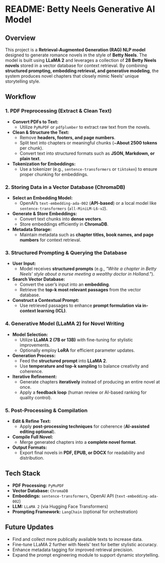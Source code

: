 # **README: Betty Neels Generative AI Model**

## **Overview**
This project is a **Retrieval-Augmented Generation (RAG) NLP model** designed to generate romance novels in the style of **Betty Neels**. The model is built using **LLaMA 2** and leverages a collection of **28 Betty Neels novels** stored in a vector database for context retrieval. By combining **structured prompting, embedding retrieval, and generative modeling**, the system produces novel chapters that closely mimic Neels' unique storytelling style.

## **Workflow**
### **1. PDF Preprocessing (Extract & Clean Text)**
- **Convert PDFs to Text:**
  - Utilize `PyMuPDF` or `pdfplumber` to extract raw text from the novels.
- **Clean & Structure the Text:**
  - Remove **headers, footers, and page numbers**.
  - Split text into chapters or meaningful chunks (~**About 2500 tokens** per chunk).
  - Convert text into structured formats such as **JSON, Markdown, or plain text**.
- **Tokenization for Embeddings:**
  - Use a tokenizer (e.g., `sentence-transformers` or `tiktoken`) to ensure proper chunking for embeddings.

### **2. Storing Data in a Vector Database (ChromaDB)**
- **Select an Embedding Model:**
  - OpenAI’s `text-embedding-ada-002` (**API-based**) or a local model like `sentence-transformers` (`all-MiniLM-L6-v2`).
- **Generate & Store Embeddings:**
  - Convert text chunks into **dense vectors**.
  - Store embeddings efficiently in **ChromaDB**.
- **Metadata Storage:**
  - Maintain metadata such as **chapter titles, book names, and page numbers** for context retrieval.

### **3. Structured Prompting & Querying the Database**
- **User Input:**
  - Model receives **structured prompts** (e.g., _"Write a chapter in Betty Neels’ style about a nurse meeting a wealthy doctor in Holland."_).
- **Search Vector Database:**
  - Convert the user’s input into an **embedding**.
  - Retrieve the **top-k most relevant passages** from the vector database.
- **Construct a Contextual Prompt:**
  - Use retrieved passages to enhance **prompt formulation via in-context learning (ICL)**.

### **4. Generative Model (LLaMA 2) for Novel Writing**
- **Model Selection:**
  - Utilize **LLaMA 2 (7B or 13B)** with fine-tuning for stylistic improvements.
  - Optionally employ **LoRA** for efficient parameter updates.
- **Generation Process:**
  - Feed the **structured prompt** into **LLaMA 2**.
  - Use **temperature and top-k sampling** to balance creativity and coherence.
- **Iterative Refinement:**
  - Generate chapters **iteratively** instead of producing an entire novel at once.
  - Apply a **feedback loop** (human review or AI-based ranking for quality control).

### **5. Post-Processing & Compilation**
- **Edit & Refine Text:**
  - Apply **post-processing techniques** for coherence (**AI-assisted editing optional**).
- **Compile Full Novel:**
  - Merge generated chapters into a **complete novel format**.
- **Output Formats:**
  - Export final novels in **PDF, EPUB, or DOCX** for readability and distribution.

## **Tech Stack**
- **PDF Processing:** `PyMuPDF`
- **Vector Database:** `ChromaDB`
- **Embeddings:** `sentence-transformers`, OpenAI API (`text-embedding-ada-002`)
- **LLM:** `LLaMA 2` (via Hugging Face Transformers)
- **Prompting Framework:** `LangChain` (optional for orchestration)

## **Future Updates**
- Find and collect more publically available texts to increase data.
- Fine-tune LLaMA 2 further with Neels' text for better stylistic accuracy.
- Enhance metadata tagging for improved retrieval precision.
- Expand the prompt engineering module to support dynamic storytelling.

